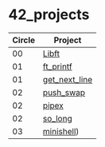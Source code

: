 # 42_projects

| **Circle** | **Project**                                                   |
| ---------- | ------------------------------------------------------------- |
| 00         | [Libft](https://github.com/Szabold1/42_libft)                 |
| 01         | [ft_printf](https://github.com/Szabold1/42_printf)            |
| 01         | [get_next_line](https://github.com/Szabold1/42_get_next_line) |
| 02         | [push_swap](https://github.com/Szabold1/42_push_swap)         |
| 02         | [pipex](https://github.com/Szabold1/42_pipex)                 |
| 02         | [so_long](https://github.com/Szabold1/42_so_long)             |
| 03         | [minishell](https://github.com/Szabold1/42_minishell))        |
